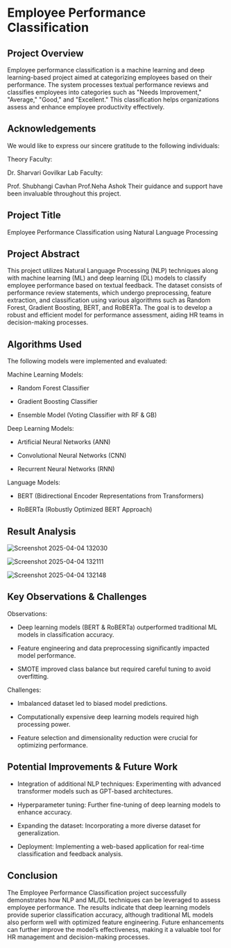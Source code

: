 
# Employee Performance Classification

## Project Overview ##

Employee performance classification is a machine learning and deep learning-based project aimed at categorizing employees based on their performance. The system processes textual performance reviews and classifies employees into categories such as "Needs Improvement," "Average," "Good," and "Excellent." This classification helps organizations assess and enhance employee productivity effectively.

## Acknowledgements ##

We would like to express our sincere gratitude to the following individuals:

Theory Faculty:

Dr. Sharvari Govilkar
Lab Faculty:

Prof. Shubhangi Cavhan
Prof.Neha Ashok
Their guidance and support have been invaluable throughout this project.

## Project Title ##

Employee Performance Classification using Natural Language Processing

## Project Abstract ##

This project utilizes Natural Language Processing (NLP) techniques along with machine learning (ML) and deep learning (DL) models to classify employee performance based on textual feedback. The dataset consists of performance review statements, which undergo preprocessing, feature extraction, and classification using various algorithms such as Random Forest, Gradient Boosting, BERT, and RoBERTa. The goal is to develop a robust and efficient model for performance assessment, aiding HR teams in decision-making processes.

## Algorithms Used ##

The following models were implemented and evaluated:

Machine Learning Models:

* Random Forest Classifier

* Gradient Boosting Classifier

* Ensemble Model (Voting Classifier with RF & GB)

Deep Learning Models:

* Artificial Neural Networks (ANN)

* Convolutional Neural Networks (CNN)

* Recurrent Neural Networks (RNN)

Language Models:

* BERT (Bidirectional Encoder Representations from Transformers)

* RoBERTa (Robustly Optimized BERT Approach)

## Result Analysis ##
![Screenshot 2025-04-04 132030](https://github.com/user-attachments/assets/23d08a0e-0e5d-428e-b910-d1f75e3b58d6)

![Screenshot 2025-04-04 132111](https://github.com/user-attachments/assets/f3ff7970-9865-46e3-9635-76bc9c7c6568)

![Screenshot 2025-04-04 132148](https://github.com/user-attachments/assets/d89531b1-059b-4b91-8e08-3189025ee822)

## Key Observations & Challenges ##

Observations:

* Deep learning models (BERT & RoBERTa) outperformed traditional ML models in classification accuracy.

* Feature engineering and data preprocessing significantly impacted model performance.

* SMOTE improved class balance but required careful tuning to avoid overfitting.

Challenges:

* Imbalanced dataset led to biased model predictions.

* Computationally expensive deep learning models required high processing power.

* Feature selection and dimensionality reduction were crucial for optimizing performance.

## Potential Improvements & Future Work ##

* Integration of additional NLP techniques: Experimenting with advanced transformer models such as GPT-based architectures.

* Hyperparameter tuning: Further fine-tuning of deep learning models to enhance accuracy.

* Expanding the dataset: Incorporating a more diverse dataset for generalization.

* Deployment: Implementing a web-based application for real-time classification and feedback analysis.

## Conclusion ##

The Employee Performance Classification project successfully demonstrates how NLP and ML/DL techniques can be leveraged to assess employee performance. The results indicate that deep learning models provide superior classification accuracy, although traditional ML models also perform well with optimized feature engineering. Future enhancements can further improve the model’s effectiveness, making it a valuable tool for HR management and decision-making processes.


